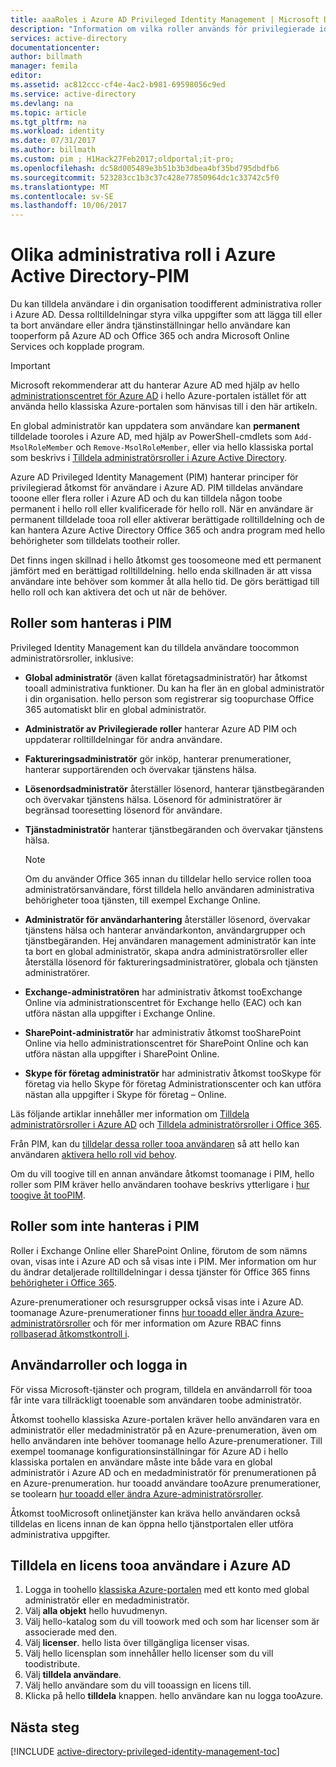 ```yaml
---
title: aaaRoles i Azure AD Privileged Identity Management | Microsoft Docs
description: "Information om vilka roller används för privilegierade identiteter med hello Azure Privileged Identity Management – tillägget."
services: active-directory
documentationcenter: 
author: billmath
manager: femila
editor: 
ms.assetid: ac812ccc-cf4e-4ac2-b981-69598056c9ed
ms.service: active-directory
ms.devlang: na
ms.topic: article
ms.tgt_pltfrm: na
ms.workload: identity
ms.date: 07/31/2017
ms.author: billmath
ms.custom: pim ; H1Hack27Feb2017;oldportal;it-pro;
ms.openlocfilehash: dc58d005489e3b51b3b3dbea4bf35bd795dbdfb6
ms.sourcegitcommit: 523283cc1b3c37c428e77850964dc1c33742c5f0
ms.translationtype: MT
ms.contentlocale: sv-SE
ms.lasthandoff: 10/06/2017
---
```

# <a name="different-administrative-role-in-azure-active-directory-pim"></a>Olika administrativa roll i Azure Active Directory-PIM
<!-- **PLACEHOLDER: Need description of how this works. Azure PIM uses roles from MSODS objects.**-->

Du kan tilldela användare i din organisation toodifferent administrativa roller i Azure AD. Dessa rolltilldelningar styra vilka uppgifter som att lägga till eller ta bort användare eller ändra tjänstinställningar hello användare kan tooperform på Azure AD och Office 365 och andra Microsoft Online Services och kopplade program.  

> [!IMPORTANT]
> Microsoft rekommenderar att du hanterar Azure AD med hjälp av hello [administrationscentret för Azure AD](https://aad.portal.azure.com) i hello Azure-portalen istället för att använda hello klassiska Azure-portalen som hänvisas till i den här artikeln.

En global administratör kan uppdatera som användare kan **permanent** tilldelade tooroles i Azure AD, med hjälp av PowerShell-cmdlets som `Add-MsolRoleMember` och `Remove-MsolRoleMember`, eller via hello klassiska portal som beskrivs i [ Tilldela administratörsroller i Azure Active Directory](active-directory-assign-admin-roles.md).

Azure AD Privileged Identity Management (PIM) hanterar principer för privilegierad åtkomst för användare i Azure AD. PIM tilldelas användare tooone eller flera roller i Azure AD och du kan tilldela någon toobe permanent i hello roll eller kvalificerade för hello roll. När en användare är permanent tilldelade tooa roll eller aktiverar berättigade rolltilldelning och de kan hantera Azure Active Directory Office 365 och andra program med hello behörigheter som tilldelats tootheir roller.

Det finns ingen skillnad i hello åtkomst ges toosomeone med ett permanent jämfört med en berättigad rolltilldelning. hello enda skillnaden är att vissa användare inte behöver som kommer åt alla hello tid. De görs berättigad till hello roll och kan aktivera det och ut när de behöver.

## <a name="roles-managed-in-pim"></a>Roller som hanteras i PIM
Privileged Identity Management kan du tilldela användare toocommon administratörsroller, inklusive:

* **Global administratör** (även kallat företagsadministratör) har åtkomst tooall administrativa funktioner. Du kan ha fler än en global administratör i din organisation. hello person som registrerar sig toopurchase Office 365 automatiskt blir en global administratör.
* **Administratör av Privilegierade roller** hanterar Azure AD PIM och uppdaterar rolltilldelningar för andra användare.  
* **Faktureringsadministratör** gör inköp, hanterar prenumerationer, hanterar supportärenden och övervakar tjänstens hälsa.
* **Lösenordsadministratör** återställer lösenord, hanterar tjänstbegäranden och övervakar tjänstens hälsa. Lösenord för administratörer är begränsad tooresetting lösenord för användare.
* **Tjänstadministratör** hanterar tjänstbegäranden och övervakar tjänstens hälsa.
  
  > [!NOTE]
  > Om du använder Office 365 innan du tilldelar hello service rollen tooa administratörsanvändare, först tilldela hello användaren administrativa behörigheter tooa tjänsten, till exempel Exchange Online.
  > 
  > 
* **Administratör för användarhantering** återställer lösenord, övervakar tjänstens hälsa och hanterar användarkonton, användargrupper och tjänstbegäranden. Hej användaren management administratör kan inte ta bort en global administratör, skapa andra administratörsroller eller återställa lösenord för faktureringsadministratörer, globala och tjänsten administratörer.
* **Exchange-administratören** har administrativ åtkomst tooExchange Online via administrationscentret för Exchange hello (EAC) och kan utföra nästan alla uppgifter i Exchange Online.
* **SharePoint-administratör** har administrativ åtkomst tooSharePoint Online via hello administrationscentret för SharePoint Online och kan utföra nästan alla uppgifter i SharePoint Online.
* **Skype för företag administratör** har administrativ åtkomst tooSkype för företag via hello Skype för företag Administrationscenter och kan utföra nästan alla uppgifter i Skype för företag – Online.

Läs följande artiklar innehåller mer information om [Tilldela administratörsroller i Azure AD](active-directory-assign-admin-roles.md) och [Tilldela administratörsroller i Office 365](https://support.office.com/article/Assigning-admin-roles-in-Office-365-eac4d046-1afd-4f1a-85fc-8219c79e1504).

<!--**PLACEHOLDER: hello above article may not be hello one we want since PIM gets roles from places other that Office 365**-->


Från PIM, kan du [tilldelar dessa roller tooa användaren](active-directory-privileged-identity-management-how-to-add-role-to-user.md) så att hello kan användaren [aktivera hello roll vid behov](active-directory-privileged-identity-management-how-to-activate-role.md).

Om du vill toogive till en annan användare åtkomst toomanage i PIM, hello roller som PIM kräver hello användaren toohave beskrivs ytterligare i [hur toogive åt tooPIM](active-directory-privileged-identity-management-how-to-give-access-to-pim.md).

<!-- ## hello PIM Security Administrator Role **PLACEHOLDER: Need description of hello Security Administrator role.**-->

## <a name="roles-not-managed-in-pim"></a>Roller som inte hanteras i PIM
Roller i Exchange Online eller SharePoint Online, förutom de som nämns ovan, visas inte i Azure AD och så visas inte i PIM. Mer information om hur du ändrar detaljerade rolltilldelningar i dessa tjänster för Office 365 finns [behörigheter i Office 365](https://support.office.com/article/Permissions-in-Office-365-da585eea-f576-4f55-a1e0-87090b6aaa9d).

Azure-prenumerationer och resursgrupper också visas inte i Azure AD. toomanage Azure-prenumerationer finns [hur tooadd eller ändra Azure-administratörsroller](../billing/billing-add-change-azure-subscription-administrator.md) och för mer information om Azure RBAC finns [rollbaserad åtkomstkontroll i](role-based-access-control-configure.md).

<!--**hello above links might be replaced by ones that are from within this documentation repository **-->


## <a name="user-roles-and-signing-in"></a>Användarroller och logga in
För vissa Microsoft-tjänster och program, tilldela en användarroll för tooa får inte vara tillräckligt tooenable som användaren toobe administratör.

Åtkomst toohello klassiska Azure-portalen kräver hello användaren vara en administratör eller medadministratör på en Azure-prenumeration, även om hello användaren inte behöver toomanage hello Azure-prenumerationer.  Till exempel toomanage konfigurationsinställningar för Azure AD i hello klassiska portalen en användare måste inte både vara en global administratör i Azure AD och en medadministratör för prenumerationen på en Azure-prenumeration.  hur tooadd användare tooAzure prenumerationer, se toolearn [hur tooadd eller ändra Azure-administratörsroller](../billing/billing-add-change-azure-subscription-administrator.md).

Åtkomst tooMicrosoft onlinetjänster kan kräva hello användaren också tilldelas en licens innan de kan öppna hello tjänstportalen eller utföra administrativa uppgifter.

## <a name="assign-a-license-tooa-user-in-azure-ad"></a>Tilldela en licens tooa användare i Azure AD
1. Logga in toohello [klassiska Azure-portalen](http://manage.windowsazure.com) med ett konto med global administratör eller en medadministratör.
2. Välj **alla objekt** hello huvudmenyn.
3. Välj hello-katalog som du vill toowork med och som har licenser som är associerade med den.
4. Välj **licenser**. hello lista över tillgängliga licenser visas.
5. Välj hello licensplan som innehåller hello licenser som du vill toodistribute.
6. Välj **tilldela användare**.
7. Välj hello användare som du vill tooassign en licens till.
8. Klicka på hello **tilldela** knappen.  hello användare kan nu logga tooAzure.

<!--Every topic should have next steps and links toohello next logical set of content tookeep hello customer engaged-->
## <a name="next-steps"></a>Nästa steg
[!INCLUDE [active-directory-privileged-identity-management-toc](../../includes/active-directory-privileged-identity-management-toc.md)]

